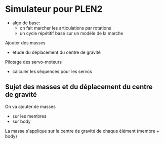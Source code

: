 Simulateur pour PLEN2
=====================

* algo de base:
  * on fait marcher les articulations par rotations
  * un cycle répétitif basé sur un modèle de la marche

Ajouter des masses
* étude du déplacement du centre de gravité

Pilotage des servo-moteurs
* calculer les séquences pour les servos

Sujet des masses et du déplacement du centre de gravité
-------------------------------------------------------
On va ajouter de masses
- sur les membres
- sur body

La masse s'applique sur le centre de gravité de chaque élément (membre + body)

